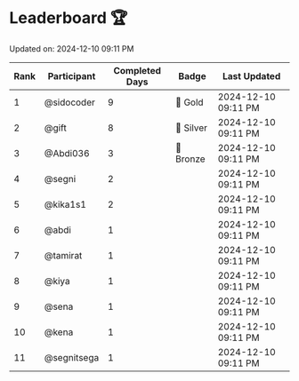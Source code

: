 # Leaderboard 🏆

Updated on: 2024-12-10 09:11 PM

| Rank | Participant       | Completed Days | Badge      | Last Updated         |
|------|-------------------|----------------|------------|----------------------|
| 1    | @sidocoder        | 9              | 🏅 Gold     | 2024-12-10 09:11 PM |
| 2    | @gift             | 8              | 🥈 Silver   | 2024-12-10 09:11 PM |
| 3    | @Abdi036          | 3              | 🥉 Bronze   | 2024-12-10 09:11 PM |
| 4    | @segni            | 2              |            | 2024-12-10 09:11 PM |
| 5    | @kika1s1          | 2              |            | 2024-12-10 09:11 PM |
| 6    | @abdi             | 1              |            | 2024-12-10 09:11 PM |
| 7    | @tamirat          | 1              |            | 2024-12-10 09:11 PM |
| 8    | @kiya             | 1              |            | 2024-12-10 09:11 PM |
| 9    | @sena             | 1              |            | 2024-12-10 09:11 PM |
| 10   | @kena             | 1              |            | 2024-12-10 09:11 PM |
| 11   | @segnitsega       | 1              |            | 2024-12-10 09:11 PM |
